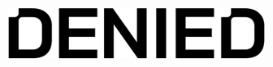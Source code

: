 <div align="center">
  <picture>
    <source media="(prefers-color-scheme: dark)" srcset="../assets/logo.svg">
    <img alt="Denied Logo" src="../assets/logo.svg">
  </picture>
</div>
